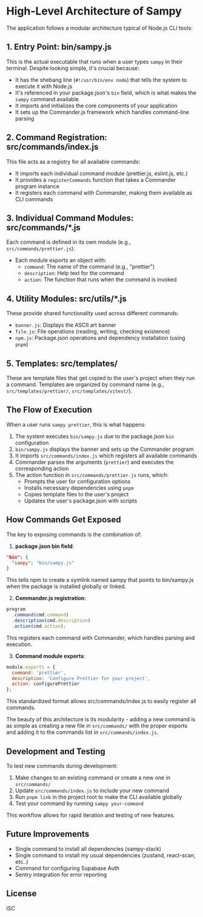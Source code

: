 # High-Level Architecture of Sampy

The application follows a modular architecture typical of Node.js CLI tools:

## 1. Entry Point: bin/sampy.js

This is the actual executable that runs when a user types `sampy` in their terminal. Despite looking simple, it's crucial because:

- It has the shebang line (`#!/usr/bin/env node`) that tells the system to execute it with Node.js
- It's referenced in your package.json's `bin` field, which is what makes the `sampy` command available
- It imports and initializes the core components of your application
- It sets up the Commander.js framework which handles command-line parsing

## 2. Command Registration: src/commands/index.js

This file acts as a registry for all available commands:

- It imports each individual command module (prettier.js, eslint.js, etc.)
- It provides a `registerCommands` function that takes a Commander program instance
- It registers each command with Commander, making them available as CLI commands

## 3. Individual Command Modules: src/commands/*.js

Each command is defined in its own module (e.g., `src/commands/prettier.js`):

- Each module exports an object with:
  - `command`: The name of the command (e.g., "prettier")
  - `description`: Help text for the command
  - `action`: The function that runs when the command is invoked

## 4. Utility Modules: src/utils/*.js

These provide shared functionality used across different commands:

- `banner.js`: Displays the ASCII art banner
- `file.js`: File operations (reading, writing, checking existence)
- `npm.js`: Package.json operations and dependency installation (using `pnpm`)

## 5. Templates: src/templates/

These are template files that get copied to the user's project when they run a command. Templates are organized by command name (e.g., `src/templates/prettier/`, `src/templates/vitest/`).

## The Flow of Execution

When a user runs `sampy prettier`, this is what happens:

1. The system executes `bin/sampy.js` due to the package.json `bin` configuration
2. `bin/sampy.js` displays the banner and sets up the Commander program
3. It imports `src/commands/index.js` which registers all available commands
4. Commander parses the arguments (`prettier`) and executes the corresponding action
5. The action function in `src/commands/prettier.js` runs, which:
   - Prompts the user for configuration options
   - Installs necessary dependencies using `pnpm`
   - Copies template files to the user's project
   - Updates the user's package.json with scripts

## How Commands Get Exposed

The key to exposing commands is the combination of:

1. **package.json bin field**:
```json
"bin": {
  "sampy": "bin/sampy.js"
}
```

This tells npm to create a symlink named sampy that points to bin/sampy.js when the package is installed globally or linked.

2. **Commander.js registration**:

```javascript
program
  .command(cmd.command)
  .description(cmd.description)
  .action(cmd.action);
```

This registers each command with Commander, which handles parsing and execution.

3. **Command module exports**:

```javascript
module.exports = {
  command: 'prettier',
  description: 'Configure Prettier for your project',
  action: configurePrettier
};
```

This standardized format allows src/commands/index.js to easily register all commands.

The beauty of this architecture is its modularity - adding a new command is as simple as creating a new file in `src/commands/` with the proper exports and adding it to the commands list in `src/commands/index.js`.

## Development and Testing

To test new commands during development:

1. Make changes to an existing command or create a new one in `src/commands/`
2. Update `src/commands/index.js` to include your new command
3. Run `pnpm link` in the project root to make the CLI available globally
4. Test your command by running `sampy your-command`

This workflow allows for rapid iteration and testing of new features.

## Future Improvements

- Single command to install all dependencies (sampy-stack)
- Single command to install my usual dependencies (zustand, react-scan, etc..)
- Command for configuring Supabase Auth
- Sentry integration for error reporting

## License

ISC
